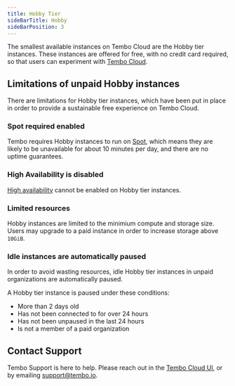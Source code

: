 ```yaml
---
title: Hobby Tier
sideBarTitle: Hobby
sideBarPosition: 3
---
```


The smallest available instances on Tembo Cloud are the Hobby tier instances. These instances are offered for free, with no credit card required, so that users can experiment with [Tembo Cloud](https://cloud.tembo.io).

## Limitations of unpaid Hobby instances

There are limitations for Hobby tier instances, which have been put in place in order to provide a sustainable free experience on Tembo Cloud.

### Spot required enabled

Tembo requires Hobby instances to run on [Spot](/docs/product/cloud/configuration-and-management/spot-instances), which means they are likely to be unavailable for about 10 minutes per day, and there are no uptime guarantees.

### High Availability is disabled

[High availability](/docs/product/cloud/configuration-and-management/high-availability) cannot be enabled on Hobby tier instances.

### Limited resources

Hobby instances are limited to the minimium compute and storage size. Users may upgrade to a paid instance in order to increase storage above `10GiB`.

### Idle instances are automatically paused

In order to avoid wasting resources, idle Hobby tier instances in unpaid organizations are automatically paused.

A Hobby tier instance is paused under these conditions:

- More than 2 days old
- Has not been connected to for over 24 hours
- Has not been unpaused in the last 24 hours
- Is not a member of a paid organization

## Contact Support

Tembo Support is here to help. Please reach out in the [Tembo Cloud UI](https://cloud.tembo.io), or by emailing [support@tembo.io](mailto:support@tembo.io).
